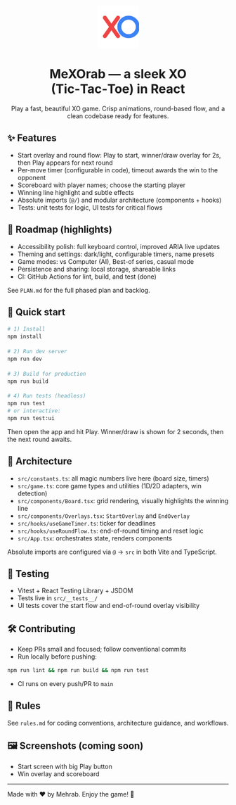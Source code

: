 <div align="center">

<img src="./favicon.svg" width="96" height="96" alt="MeXOrab XO" />

# MeXOrab — a sleek XO (Tic‑Tac‑Toe) in React

Play a fast, beautiful XO game. Crisp animations, round-based flow, and a clean codebase ready for features.

</div>

## ✨ Features
- Start overlay and round flow: Play to start, winner/draw overlay for 2s, then Play appears for next round
- Per-move timer (configurable in code), timeout awards the win to the opponent
- Scoreboard with player names; choose the starting player
- Winning line highlight and subtle effects
- Absolute imports (`@/`) and modular architecture (components + hooks)
- Tests: unit tests for logic, UI tests for critical flows

## 🎯 Roadmap (highlights)
- Accessibility polish: full keyboard control, improved ARIA live updates
- Theming and settings: dark/light, configurable timers, name presets
- Game modes: vs Computer (AI), Best-of series, casual mode
- Persistence and sharing: local storage, shareable links
- CI: GitHub Actions for lint, build, and test (done)

See `PLAN.md` for the full phased plan and backlog.

## 🚀 Quick start

```bash
# 1) Install
npm install

# 2) Run dev server
npm run dev

# 3) Build for production
npm run build

# 4) Run tests (headless)
npm run test
# or interactive:
npm run test:ui
```

Then open the app and hit Play. Winner/draw is shown for 2 seconds, then the next round awaits.

## 🧩 Architecture

- `src/constants.ts`: all magic numbers live here (board size, timers)
- `src/game.ts`: core game types and utilities (1D/2D adapters, win detection)
- `src/components/Board.tsx`: grid rendering, visually highlights the winning line
- `src/components/Overlays.tsx`: `StartOverlay` and `EndOverlay`
- `src/hooks/useGameTimer.ts`: ticker for deadlines
- `src/hooks/useRoundFlow.ts`: end-of-round timing and reset logic
- `src/App.tsx`: orchestrates state, renders components

Absolute imports are configured via `@` → `src` in both Vite and TypeScript.

## 🧪 Testing
- Vitest + React Testing Library + JSDOM
- Tests live in `src/__tests__/`
- UI tests cover the start flow and end-of-round overlay visibility

## 🛠️ Contributing
- Keep PRs small and focused; follow conventional commits
- Run locally before pushing:

```bash
npm run lint && npm run build && npm run test
```

- CI runs on every push/PR to `main`

## 📜 Rules
See `rules.md` for coding conventions, architecture guidance, and workflows.

## 🖼️ Screenshots (coming soon)
- Start screen with big Play button
- Win overlay and scoreboard

---

Made with ❤️ by Mehrab. Enjoy the game! 🌟
